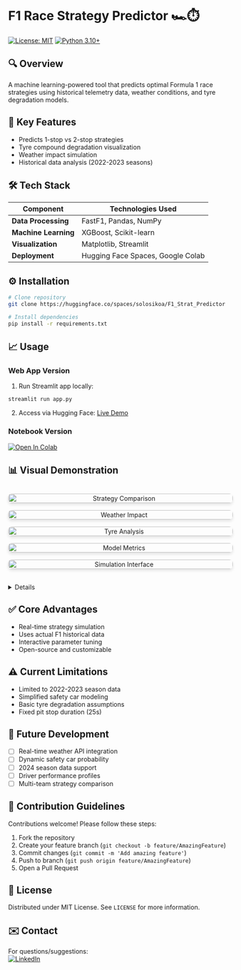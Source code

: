# F1 Race Strategy Predictor 🏎️⏱️

[![License: MIT](https://img.shields.io/badge/License-MIT-yellow.svg)](https://opensource.org/licenses/MIT)
[![Python 3.10+](https://img.shields.io/badge/Python-3.10%2B-blue.svg)](https://www.python.org/)

## 🔍 Overview
A machine learning-powered tool that predicts optimal Formula 1 race strategies using historical telemetry data, weather conditions, and tyre degradation models.

## 🚀 Key Features
- Predicts 1-stop vs 2-stop strategies
- Tyre compound degradation visualization
- Weather impact simulation
- Historical data analysis (2022-2023 seasons)

## 🛠️ Tech Stack
| Component              | Technologies Used                             |
|------------------------|-----------------------------------------------|
| **Data Processing**    | FastF1, Pandas, NumPy                         |
| **Machine Learning**   | XGBoost, Scikit-learn                         |
| **Visualization**      | Matplotlib, Streamlit                         |
| **Deployment**         | Hugging Face Spaces, Google Colab             |

## ⚙️ Installation
```bash
# Clone repository
git clone https://huggingface.co/spaces/solosikoa/F1_Strat_Predictor 

# Install dependencies
pip install -r requirements.txt
```

## 📈 Usage
### Web App Version
1. Run Streamlit app locally:
```bash
streamlit run app.py
```
2. Access via Hugging Face: [Live Demo](https://huggingface.co/spaces/solosikoa/F1_Strat_Predictor)

### Notebook Version
[![Open In Colab](https://colab.research.google.com/assets/colab-badge.svg)](https://colab.research.google.com/drive/1yfHjxNLwwg1hlrkd3ssgE71MguS3S-dD?usp=sharing)

## 📊 Visual Demonstration
<div align="center" style="display: grid; grid-template-columns: repeat(auto-fit, minmax(250px, 1fr)); gap: 1rem; margin: 2rem 0;">
  <a href="assets/a.png" target="_blank">
    <img src="assets/a.png" alt="Strategy Comparison" loading="lazy" style="width:100%; border-radius:8px; box-shadow:0 4px 6px rgba(0,0,0,0.1);">
  </a>
  <a href="assets/b.png" target="_blank">
    <img src="assets/b.png" alt="Weather Impact" loading="lazy" style="width:100%; border-radius:8px; box-shadow:0 4px 6px rgba(0,0,0,0.1);">
  </a>
  <a href="assets/c.png" target="_blank">
    <img src="assets/c.png" alt="Tyre Analysis" loading="lazy" style="width:100%; border-radius:8px; box-shadow:0 4px 6px rgba(0,0,0,0.1);">
  </a>
  <a href="assets/d.png" target="_blank">
    <img src="assets/d.png" alt="Model Metrics" loading="lazy" style="width:100%; border-radius:8px; box-shadow:0 4px 6px rgba(0,0,0,0.1);">
  </a>
  <a href="assets/e.png" target="_blank">
    <img src="assets/e.png" alt="Simulation Interface" loading="lazy" style="width:100%; border-radius:8px; box-shadow:0 4px 6px rgba(0,0,0,0.1);">
  </a>
</div>

<details>

</details>

## ✅ Core Advantages
- Real-time strategy simulation
- Uses actual F1 historical data
- Interactive parameter tuning
- Open-source and customizable

## ⚠️ Current Limitations
- Limited to 2022-2023 season data
- Simplified safety car modeling
- Basic tyre degradation assumptions
- Fixed pit stop duration (25s)

## 🔮 Future Development
- [ ] Real-time weather API integration
- [ ] Dynamic safety car probability
- [ ] 2024 season data support
- [ ] Driver performance profiles
- [ ] Multi-team strategy comparison

## 🤝 Contribution Guidelines
Contributions welcome! Please follow these steps:
1. Fork the repository
2. Create your feature branch (`git checkout -b feature/AmazingFeature`)
3. Commit changes (`git commit -m 'Add amazing feature'`)
4. Push to branch (`git push origin feature/AmazingFeature`)
5. Open a Pull Request

## 📜 License
Distributed under MIT License. See `LICENSE` for more information.

## ✉️ Contact
For questions/suggestions:  
[![LinkedIn](https://img.shields.io/badge/LinkedIn-YashVaman-blue)](https://linkedin.com/in/YashVaman)
